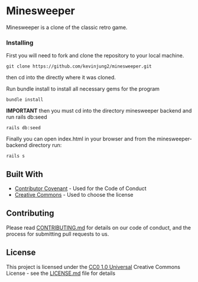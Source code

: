 
# Minesweeper

Minesweeper is a clone of the classic retro game.

### Installing

First you will need to fork and clone the repository to your local machine.

  ```git clone https://github.com/kevinjung2/minesweeper.git```

then cd into the directly where it was cloned.

Run bundle install to install all necessary gems for the program

  ```bundle install```

**IMPORTANT**
then you must cd into the directory minesweeper backend and run rails db:seed

  ```rails db:seed```

Finally you can open index.html in your browser and from the minesweeper-backend directory run:

  ```rails s```


## Built With

  - [Contributor Covenant](https://www.contributor-covenant.org/) - Used
    for the Code of Conduct
  - [Creative Commons](https://creativecommons.org/) - Used to choose
    the license

## Contributing

Please read [CONTRIBUTING.md](CONTRIBUTING.md) for details on our code of conduct, and the process for submitting pull requests to us.

## License

This project is licensed under the [CC0 1.0 Universal](LICENSE.md)
Creative Commons License - see the [LICENSE.md](LICENSE.md) file for
details
